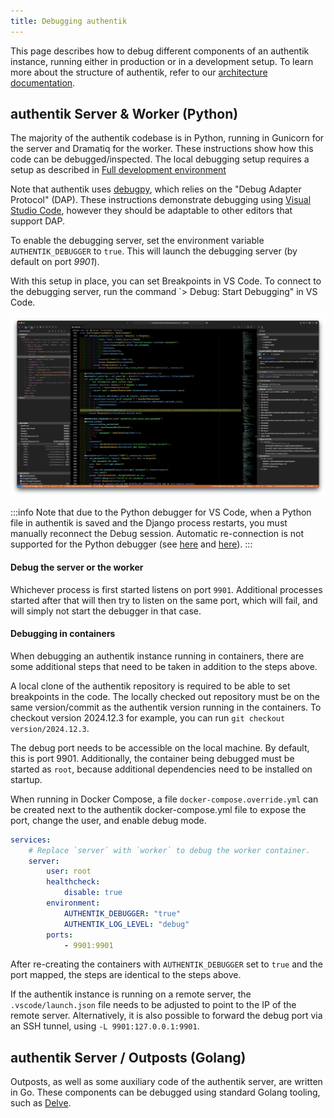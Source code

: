 ```yaml
---
title: Debugging authentik
---
```


This page describes how to debug different components of an authentik instance, running either in production or in a development setup. To learn more about the structure of authentik, refer to our [architecture documentation](../../core/architecture.md).

## authentik Server & Worker (Python)

The majority of the authentik codebase is in Python, running in Gunicorn for the server and Dramatiq for the worker. These instructions show how this code can be debugged/inspected. The local debugging setup requires a setup as described in [Full development environment](./full-dev-environment.mdx)

Note that authentik uses [debugpy](https://github.com/microsoft/debugpy), which relies on the "Debug Adapter Protocol" (DAP). These instructions demonstrate debugging using [Visual Studio Code](https://code.visualstudio.com/), however they should be adaptable to other editors that support DAP.

To enable the debugging server, set the environment variable `AUTHENTIK_DEBUGGER` to `true`. This will launch the debugging server (by default on port _9901_).

With this setup in place, you can set Breakpoints in VS Code. To connect to the debugging server, run the command `> Debug: Start Debugging" in VS Code.

![](./debug_vscode.png)

:::info
Note that due to the Python debugger for VS Code, when a Python file in authentik is saved and the Django process restarts, you must manually reconnect the Debug session. Automatic re-connection is not supported for the Python debugger (see [here](https://github.com/microsoft/vscode-python/issues/19998) and [here](https://github.com/microsoft/vscode-python/issues/1182)).
:::

#### Debug the server or the worker

Whichever process is first started listens on port `9901`. Additional processes started after that will then try to listen on the same port, which will fail, and will simply not start the debugger in that case.

#### Debugging in containers

When debugging an authentik instance running in containers, there are some additional steps that need to be taken in addition to the steps above.

A local clone of the authentik repository is required to be able to set breakpoints in the code. The locally checked out repository must be on the same version/commit as the authentik version running in the containers. To checkout version 2024.12.3 for example, you can run `git checkout version/2024.12.3`.

The debug port needs to be accessible on the local machine. By default, this is port 9901. Additionally, the container being debugged must be started as `root`, because additional dependencies need to be installed on startup.

When running in Docker Compose, a file `docker-compose.override.yml` can be created next to the authentik docker-compose.yml file to expose the port, change the user, and enable debug mode.

```yaml
services:
    # Replace `server` with `worker` to debug the worker container.
    server:
        user: root
        healthcheck:
            disable: true
        environment:
            AUTHENTIK_DEBUGGER: "true"
            AUTHENTIK_LOG_LEVEL: "debug"
        ports:
            - 9901:9901
```

After re-creating the containers with `AUTHENTIK_DEBUGGER` set to `true` and the port mapped, the steps are identical to the steps above.

If the authentik instance is running on a remote server, the `.vscode/launch.json` file needs to be adjusted to point to the IP of the remote server. Alternatively, it is also possible to forward the debug port via an SSH tunnel, using `-L 9901:127.0.0.1:9901`.

## authentik Server / Outposts (Golang)

Outposts, as well as some auxiliary code of the authentik server, are written in Go. These components can be debugged using standard Golang tooling, such as [Delve](https://github.com/go-delve/delve).
